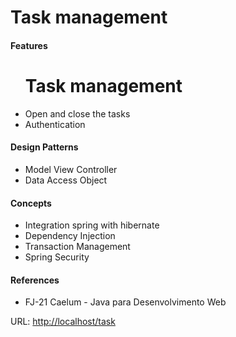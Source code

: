<h1>Task management</h1> 

<h4>Features</h4>
<ul>
	<h1>Task management</h1> 
	<li>Open and close the tasks</li>
	<li>Authentication</li>
</ul>

<h4>Design Patterns</h4>
<ul>
	<li>Model View Controller</li>
	<li>Data Access Object</li>
</ul>

<h4>Concepts</h4> 
<ul>
	<li>Integration spring with hibernate</li>
	<li>Dependency Injection</li>
	<li>Transaction Management</li>
	<li>Spring Security</li>
</ul>

<h4>References</h4>
<ul> 
	<li>FJ-21 Caelum - Java para Desenvolvimento Web</li>
</ul>

URL: <a href="http://localhost/task">http://localhost/task</a>